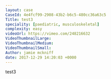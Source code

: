 ```yaml
---
layout: case
CaseId: 4e4fcf99-2908-43b2-b6c5-480cc36a63c5
Title: test3
speciality: [paediatric, musculoskeletal]
complexity: easy
videoUrl: https://vimeo.com/248216632
VideoThumbnailLarge: 
VideoThumbnailMedium: 
VideoThumbnailSmall: 
Author: jamie mckniff
date: 2017-12-29 14:20:03 +0000
---
```


test3
